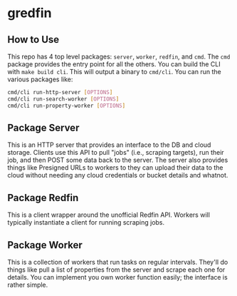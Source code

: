 # gredfin

## How to Use

This repo has 4 top level packages: `server`, `worker`, `redfin`, and `cmd`. The `cmd` package provides the entry point for all the others. You can build the CLI with `make build cli`. This will output a binary to `cmd/cli`. You can run the various packages like:

```bash
cmd/cli run-http-server [OPTIONS]
cmd/cli run-search-worker [OPTIONS]
cmd/cli run-property-worker [OPTIONS]
```

## Package Server

This is an HTTP server that provides an interface to the DB and cloud storage. Clients use this API to pull "jobs" (i.e., scraping targets), run their job, and then POST some data back to the server. The server also provides things like Presigned URLs to workers to they can upload their data to the cloud without needing any cloud credentials or bucket details and whatnot.

## Package Redfin

This is a client wrapper around the unofficial Redfin API. Workers will typically instantiate a client for running scraping jobs.

## Package Worker

This is a collection of workers that run tasks on regular intervals. They'll do things like pull a list of properties from the server and scrape each one for details. You can implement you own worker function easily; the interface is rather simple.
